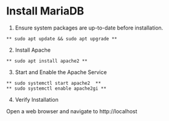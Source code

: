 # Install MariaDB 

1. Ensure system packages are up-to-date before installation.

```
** sudo apt update && sudo apt upgrade **
```
2. Install Apache

```
** sudo apt install apache2 **

```
3. Start and Enable the Apache Service

```
** sudo systemctl start apache2  **
** sudo systemctl enable apache2gi **

```

4. Verify Installation

Open a web browser and navigate to http://localhost
